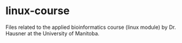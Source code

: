 # linux-course
Files related to the applied bioinformatics course (linux module) by Dr. Hausner at the University of Manitoba.
